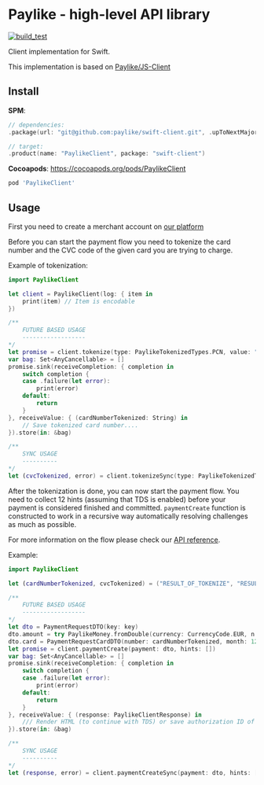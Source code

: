 # Paylike - high-level API library

[![build_test](https://github.com/kocsislaci/swift-client/actions/workflows/build_test.yml/badge.svg?branch=main)](https://github.com/kocsislaci/swift-client/actions/workflows/build_test.yml)

Client implementation for Swift.

This implementation is based on [Paylike/JS-Client](https://github.com/paylike/js-client)

## Install

__SPM__:
```swift
// dependencies: 
.package(url: "git@github.com:paylike/swift-client.git", .upToNextMajor(from: "0.1.0"))

// target:
.product(name: "PaylikeClient", package: "swift-client")
```

__Cocoapods__:
https://cocoapods.org/pods/PaylikeClient
```ruby
pod 'PaylikeClient'
```

## Usage

First you need to create a merchant account on [our platform](https://paylike.io)

Before you can start the payment flow you need to tokenize the card number and the CVC code of the given card you are trying to charge.

Example of tokenization:

```swift
import PaylikeClient

let client = PaylikeClient(log: { item in
    print(item) // Item is encodable
})

/**
    FUTURE BASED USAGE
    ------------------
*/
let promise = client.tokenize(type: PaylikeTokenizedTypes.PCN, value: "4100000000000000")
var bag: Set<AnyCancellable> = []
promise.sink(receiveCompletion: { completion in
    switch completion {
    case .failure(let error):
        print(error)
    default:
        return
    }
}, receiveValue: { (cardNumberTokenized: String) in
    // Save tokenized card number....
}).store(in: &bag)

/**
    SYNC USAGE
    ----------
*/
let (cvcTokenized, error) = client.tokenizeSync(type: PaylikeTokenizedTypes.PCSC, value: "123")
```

After the tokenization is done, you can now start the payment flow. You need to collect 12 hints (assuming that TDS is enabled) before your payment is considered finished and committed. `paymentCreate` function is constructed to work in a recursive way automatically resolving challenges as much as possible.

For more information on the flow please check our [API reference](https://github.com/paylike/api-reference).

Example:

```swift
import PaylikeClient

let (cardNumberTokenized, cvcTokenized) = ("RESULT_OF_TOKENIZE", "RESULT_OF_TOKENIZE")

/**
    FUTURE BASED USAGE
    ------------------
*/
let dto = PaymentRequestDTO(key: key)
dto.amount = try PaylikeMoney.fromDouble(currency: CurrencyCode.EUR, n: 5.0)
dto.card = PaymentRequestCardDTO(number: cardNumberTokenized, month: 12, year: 26, code: cvcTokenized)
let promise = client.paymentCreate(payment: dto, hints: [])
var bag: Set<AnyCancellable> = []
promise.sink(receiveCompletion: { completion in
    switch completion {
    case .failure(let error):
        print(error)
    default:
        return
    }
}, receiveValue: { (response: PaylikeClientResponse) in
    /// Render HTML (to continue with TDS) or save authorization ID of the transaction
}).store(in: &bag)

/**
    SYNC USAGE
    ----------
*/
let (response, error) = client.paymentCreateSync(payment: dto, hints: [])
```

